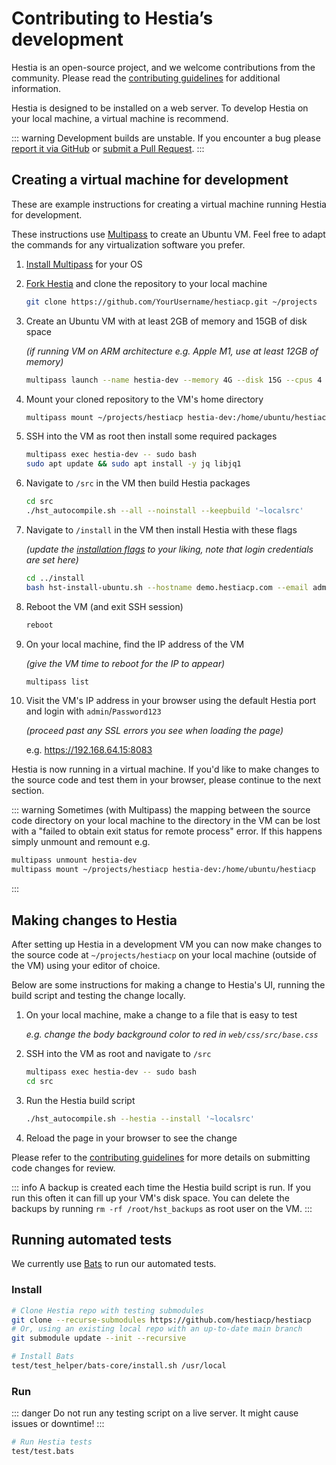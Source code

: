 # Contributing to Hestia’s development

Hestia is an open-source project, and we welcome contributions from the community. Please read the [contributing guidelines](https://github.com/hestiacp/hestiacp/blob/main/CONTRIBUTING.md) for additional information.

Hestia is designed to be installed on a web server. To develop Hestia on your local machine, a virtual machine is recommend.

::: warning
Development builds are unstable. If you encounter a bug please [report it via GitHub](https://github.com/hestiacp/hestiacp/issues/new/choose) or [submit a Pull Request](https://github.com/hestiacp/hestiacp/pulls).
:::

## Creating a virtual machine for development

These are example instructions for creating a virtual machine running Hestia for development.

These instructions use [Multipass](https://multipass.run/) to create an Ubuntu VM. Feel free to adapt the commands for any virtualization software you prefer.

1. [Install Multipass](https://multipass.run/install) for your OS

1. [Fork Hestia](https://github.com/hestiacp/hestiacp/fork) and clone the repository to your local machine

   ```bash
   git clone https://github.com/YourUsername/hestiacp.git ~/projects
   ```

1. Create an Ubuntu VM with at least 2GB of memory and 15GB of disk space

   _(if running VM on ARM architecture e.g. Apple M1, use at least 12GB of memory)_

   ```bash
   multipass launch --name hestia-dev --memory 4G --disk 15G --cpus 4
   ```

1. Mount your cloned repository to the VM's home directory

   ```bash
   multipass mount ~/projects/hestiacp hestia-dev:/home/ubuntu/hestiacp
   ```

1. SSH into the VM as root then install some required packages

   ```bash
   multipass exec hestia-dev -- sudo bash
   sudo apt update && sudo apt install -y jq libjq1
   ```

1. Navigate to `/src` in the VM then build Hestia packages

   ```bash
   cd src
   ./hst_autocompile.sh --all --noinstall --keepbuild '~localsrc'
   ```

1. Navigate to `/install` in the VM then install Hestia with these flags

   _(update the [installation flags](../introduction/getting-started#list-of-installation-options) to your liking, note that login credentials are set here)_

   ```bash
   cd ../install
   bash hst-install-ubuntu.sh --hostname demo.hestiacp.com --email admin@example.com --username admin --password Password123 --with-debs /tmp/hestiacp-src/deb/ --interactive no --force
   ```

1. Reboot the VM (and exit SSH session)

   ```bash
   reboot
   ```

1. On your local machine, find the IP address of the VM

   _(give the VM time to reboot for the IP to appear)_

   ```bash
   multipass list
   ```

1. Visit the VM's IP address in your browser using the default Hestia port and login with `admin`/`Password123`

   _(proceed past any SSL errors you see when loading the page)_

   e.g. <https://192.168.64.15:8083>

Hestia is now running in a virtual machine. If you'd like to make changes to the source code and test them in your browser, please continue to the next section.

::: warning
Sometimes (with Multipass) the mapping between the source code directory on your local machine to the directory in the VM can be lost with a "failed to obtain exit status for remote process" error. If this happens simply unmount and remount e.g.

```bash
multipass unmount hestia-dev
multipass mount ~/projects/hestiacp hestia-dev:/home/ubuntu/hestiacp
```

:::

## Making changes to Hestia

After setting up Hestia in a development VM you can now make changes to the source code at `~/projects/hestiacp` on your local machine (outside of the VM) using your editor of choice.

Below are some instructions for making a change to Hestia's UI, running the build script and testing the change locally.

1. On your local machine, make a change to a file that is easy to test

   _e.g. change the body background color to red in `web/css/src/base.css`_

1. SSH into the VM as root and navigate to `/src`

   ```bash
   multipass exec hestia-dev -- sudo bash
   cd src
   ```

1. Run the Hestia build script

   ```bash
   ./hst_autocompile.sh --hestia --install '~localsrc'
   ```

1. Reload the page in your browser to see the change

Please refer to the [contributing guidelines](https://github.com/hestiacp/hestiacp/blob/main/CONTRIBUTING.md#development-guidelines) for more details on submitting code changes for review.

::: info
A backup is created each time the Hestia build script is run. If you run this often it can fill up your VM's disk space.
You can delete the backups by running `rm -rf /root/hst_backups` as root user on the VM.
:::

## Running automated tests

We currently use [Bats](https://github.com/bats-core/bats-core) to run our automated tests.

### Install

```bash
# Clone Hestia repo with testing submodules
git clone --recurse-submodules https://github.com/hestiacp/hestiacp
# Or, using an existing local repo with an up-to-date main branch
git submodule update --init --recursive

# Install Bats
test/test_helper/bats-core/install.sh /usr/local
```

### Run

::: danger
Do not run any testing script on a live server. It might cause issues or downtime!
:::

```bash
# Run Hestia tests
test/test.bats
```

